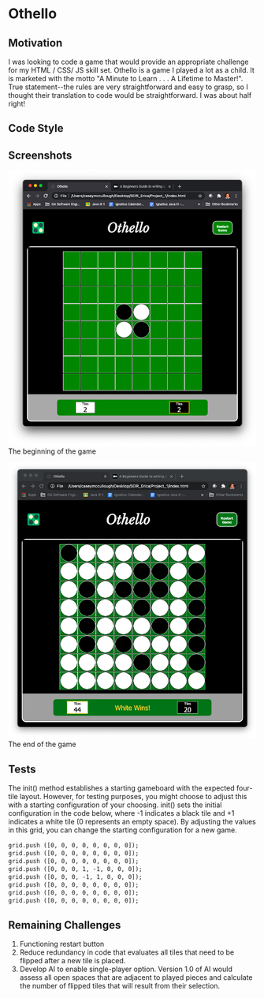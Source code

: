 # Othello

## Motivation

I was looking to code a game that would provide an appropriate challenge for my HTML / CSS/ JS skill set. Othello is a game I played a lot as a child.  It is marketed with the motto "A Minute to Learn . . . A Lifetime to Master!".  True statement--the rules are very straightforward and easy to grasp, so I thought their translation to code would be straightforward.  I was about half right!

## Code Style

## Screenshots

<img src = "https://github.com/caseymccullough/Othello/blob/master/img/Othello-begin.png">The beginning of the game</img>

<img src = "https://github.com/caseymccullough/Othello/blob/master/img/Othello-end.png">The end of the game</img>

## Tests

The init() method establishes a starting gameboard with the expected four-tile layout.  However, for testing purposes, you might choose to adjust this with a starting configuration of your choosing.  init() sets the initial configuration in the code below, where -1 indicates a black tile and +1 indicates a white tile (0 represents an empty space).  By adjusting the values in this grid, you can change the starting configuration for a new game. 

    grid.push ([0, 0, 0, 0, 0, 0, 0, 0]);
    grid.push ([0, 0, 0, 0, 0, 0, 0, 0]);
    grid.push ([0, 0, 0, 0, 0, 0, 0, 0]);
    grid.push ([0, 0, 0, 1, -1, 0, 0, 0]);
    grid.push ([0, 0, 0, -1, 1, 0, 0, 0]);
    grid.push ([0, 0, 0, 0, 0, 0, 0, 0]);
    grid.push ([0, 0, 0, 0, 0, 0, 0, 0]);
    grid.push ([0, 0, 0, 0, 0, 0, 0, 0]);
    
   ## Remaining Challenges
   
   1. Functioning restart button
   2. Reduce redundancy in code that evaluates all tiles that need to be flipped after a new tile is placed. 
   3. Develop AI to enable single-player option.  Version 1.0 of AI would assess all open spaces that are adjacent to played pieces and calculate the number of flipped tiles that will result from their selection.  


